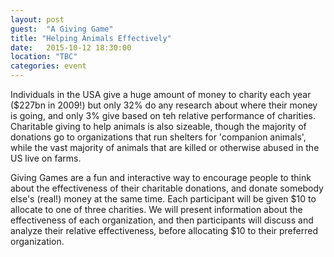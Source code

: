 ```yaml
---
layout: post
guest:  "A Giving Game"
title: "Helping Animals Effectively"
date:   2015-10-12 18:30:00
location: "TBC"
categories: event
---
```


Individuals in the USA give a huge amount of money to charity each year ($227bn in 2009!) but only 32% do any research about where their money is going, and only 3% give based on teh relative performance of charities. Charitable giving to help animals is also sizeable, though the majority of donations go to organizations that run shelters for 'companion animals', while the vast majority of animals that are killed or otherwise abused in the US live on farms. 

Giving Games are a fun and interactive way to encourage people to think about the effectiveness of their charitable donations, and donate somebody else's (real!) money at the same time. Each participant will be given $10 to allocate to one of three charities. We will present information about the effectiveness of each organization, and then participants will discuss and analyze their relative effectiveness, before allocating $10 to their preferred organization.
